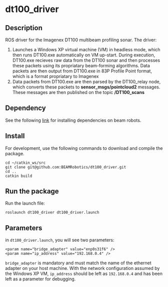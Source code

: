 # dt100_driver

## Description
ROS driver for the Imagenex DT100 multibeam profiling sonar. The driver:

  1. Launches a Windows XP virtual machine (VM) in headless mode, which then runs DT100.exe automatically on VM up-start. During execution, DT100.exe recieves raw data from the DT100 sonar and then processes these packets using its propriatary beam-forming algorithms. Data packets are then output from DT100.exe in 83P Profile Point format, which is a format propriatary to Imagenex
  2. Data packets from DT100.exe are then parsed by the DT100_relay node, which converts these packets to **sensor_msgs/pointcloud2** messages. These messages are then published on the topic **/DT100_scans**

## Dependency

See the following [link](https://github.com/BEAMRobotics/beam_robotics/wiki/Beam-Robotics-Installation-Guide) for installing dependencies on beam robots.

## Install

For development, use the following commands to download and compile the package.

```
cd ~/catkin_ws/src
git clone git@github.com:BEAMRobotics/dt100_driver.git
cd ..
catkin build
```
## Run the package

Run the launch file:
```
roslaunch dt100_driver dt100_driver.launch
```
## Parameters

in `dt100_driver.launch`, you will see two parameters:

```
<param name="bridge_adapter" value="enp0s31f6" />
<param name="ip_address" value="192.168.0.4" />
```
`bridge_adapter` is mandatory and must match the name of the ethernet adapter on your host machine. With the network configuration assumed by the Windows XP VM, `ip_address` should be left as `192.168.0.4` and has been left as a parameter for debugging.
